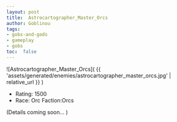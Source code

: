 ```yaml
---
layout: post
title:  Astrocartographer_Master_Orcs
author: Goblinou
tags:
- gobs-and-gods
- gameplay
- gobs
toc:  false
---
```


![Astrocartographer_Master_Orcs]( {{ 'assets/generated/enemies/astrocartographer_master_orcs.jpg' | relative_url }} )
- Rating: 1500
- Race: Orc  Faction:Orcs

(Details coming soon... )